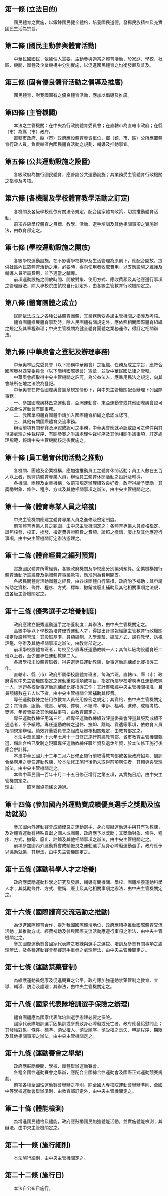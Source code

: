 第一條 (立法目的)
-----------------
　　國民體育之實施，以鍛鍊國民健全體格，培養國民道德，發揚民族精神及充實國民生活為宗旨。  


第二條 (國民主動參與體育活動)
-----------------------------
　　中華民國國民，依據個人需要，主動參與適當之體育活動，於家庭、學校、社區、機關、團體及企業機構中分別實施，以促進國民體育之均衡發展及普及。  


第三條 (固有優良體育活動之倡導及推廣)
-------------------------------------
　　國民體育，對我國固有之優良體育活動，應加以倡導及推廣。  


第四條 (主管機關)
-----------------
　　本法之主管機關：在中央為行政院體育委員會；在直轄市為直轄市政府；在縣（市）為縣（市）政府。  
　　直轄市政府、縣（市）政府應設體育專責單位，鄉（鎮、市、區）公所應置體育行政人員，負責轄區內國民體育活動之規劃、輔導及推動事宜。  


第五條 (公共運動設施之設置)
---------------------------
　　各級政府為推行國民體育，應普設公共運動設施；其業務受主管體育行政機關之指導及考核。  


第六條 (各機關及學校體育教學活動之訂定)
---------------------------------------
　　各機關及各級學校應依有關法令規定，配合國家體育政策，切實推動體育活動。  
　　前項各級學校體育之目標、教學、活動、選手培訓及其他相關事項之實施辦法，由教育部定之。  


第七條 (學校運動設施之開放)
---------------------------
　　各級學校運動設施，在不影響學校教學及生活管理為原則下，應配合開放，提供社區內民眾體育活動之用。必要時，得向使用者收取費用，以支應設施之維護及輔導人員所需費用，並予適當之輔導。  
　　前項運動設施之開放時間、開放對象、使用方式、應收費額及其他應遵行事項之管理辦法，除大專校院由該校自行訂定外，由各級主管教育行政機關定之。  


第八條 (體育團體之成立)
-----------------------
　　民間依法成立之各種公益體育團體，其業務應受各該主管機關之指導及考核。  
　　體育團體推展體育事務時，除人民團體有關規定外，應依照相關國際體育組織之規定及其章程辦理；中央主管機關為健全體育團體之業務運作，得訂定相關辦法。  


第九條 (中華奧會之登記及辦理事務)
---------------------------------
　　中華奧林匹克委員會（以下簡稱中華奧會）之組織、任務及成立宗旨，應符合國際奧林匹克委員會（以下簡稱國際奧會）憲章，並受中華民國法律之管轄。  
　　中華奧會經取得中央主管機關之許可，為公益法人，應準用民法之規定，向其會址所在地之法院為登記。  
　　中華奧會在符合國際奧會憲章規定情形下，與中央主管機關配合辦理下列國際事務：  
　　一、參加國際奧林匹克運動會、亞洲運動會、東亞運動會或其他國際奧會認可之綜合性運動會有關事務。  
　　二、我國單項體育團體申請加入國際體育組織之承認或認可。  
　　三、其他有關國際體育交流事務。  
　　辦理前項有關參賽及承認或認可之事務，中華奧會應就承認或認可之條件與其爭議處理之仲裁程序、有關參賽之爭議處理仲裁程序及其他相關爭議事項，訂定處理規範，報請中央主管機關核定後實施之。  


第十條 (員工體育休閒活動之推動)
-------------------------------
　　各機關、團體及企業機構，應加強推動員工之體育休閒活動；員工人數在五百人以上者，應聘請體育專業人員，辦理員工體育休閒活動之設計及輔導。  
　　各機關、團體及企業機構，依前項規定辦理績效良好者，政府得給予獎勵；其獎勵對象、條件、程序、方式及其他相關事項之辦法，由中央主管機關定之。  


第十一條 (體育專業人員之培養)
-----------------------------
　　中央主管機關應建立體育專業人員之進修及檢定制度。  
　　前項體育專業人員之範圍，由中央主管機關定之；各體育專業人員資格檢定、證照核發、校正、換發、檢定費與證照費之費額、證照之撤銷、廢止及其他應遵行事項，由中央主管機關訂定辦法辦理之。  


第十二條 (體育經費之編列預算)
-----------------------------
　　實施國民體育所需經費，各級政府機關及學校應分別編列預算。企業機構推行體育活動所需經費及捐贈體育事業款項，應准列為費用開支。  
　　各級民間體育活動團體之經費，由各該團體自行籌措，政府酌予補助；其申請補助之資格、條件、程序、方式、標準、撤銷或廢止補助及其他相關事項之法規，由各級主管機關定之。  


第十三條 (優秀選手之培養制度)
-----------------------------
　　政府應建立優秀運動選手之培養制度；其辦法，由中央主管機關定之。  
　　高級中等以下學校為培育優秀運動人才，得提出計畫報經該主管教育行政機關核定後設體育班；其設班基準、員額編制、入學測驗、編班方式、課程教學、訪視評鑑、停辦及其他相關事項之辦法，由教育部定之。  
　　前項學校設體育班者，每校至少置專任運動教練一人；其每年級均設體育班二班以上者，至少置專任運動教練二人。  
　　各級學校未設體育班者，得遴選專任運動教練，從事運動訓練或比賽指導工作。  
　　直轄市、縣（市）政府所屬學校設體育班者，每滿六班，直轄市、縣（市）政府得就中央主管機關指定之運動重點種類或項目，指定所屬學校增聘專任運動教練一人，巡迴各校從事運動訓練或比賽指導工作；其計畫報經中央主管機關核准，且員額總數在五人以下者，由中央主管機關全額補助其經費。  
　　專任運動教練之任用依教育人員任用條例之規定；其資格，由中央主管機關定之；其待遇、服勤、職責、解聘、停聘、不續聘、申訴、福利、進修、成績考核、獎懲、年資晉薪及其他權益事項，由教育部定之。  
　　專任運動教練任用滿三年，經專任運動教練績效評量委員會評量其服務成績不通過者，不予續聘。專任運動教練之退休、撫卹、離職、資遣等事項，依教育人員相關規定辦理。績效評量委員會之組成及審核相關規定，由教育部定之。  
　　本法中華民國九十六年七月十一日修正施行前經教育部、省市教育主管機關甄選、儲訓合格已受聘之現職專任運動教練任職年資及退休年資，於本法修正施行後應合併計算。  
　　本法中華民國九十二年二月六日修正施行前取得教育部或各級政府招考、儲訓合格聘用之專任運動教練，於本法修正施行後仍未取得前項聘任者，其輔導與管理辦法，由中央主管機關定之。  
　　本條中華民國一百年十月二十五日修正增訂之第五項，其實施日期，由中央主管機關定之。  
理由：　　照黨團協商條文通過。

第十四條 (參加國內外運動賽成績優良選手之獎勵及協助就業)
-------------------------------------------------------
　　參加國內外運動賽會成績優良之運動選手、身心障礙運動選手與其有功教練，及對體育運動有特殊貢獻之個人或團體，政府應予以獎勵；其獎勵對象、條件、程序、方式，撤銷、廢止、註銷及其他相關事項之辦法，由中央主管機關定之。  
　　前項參加國內外運動賽會成績優良之運動選手及身心障礙運動選手，政府應予以協助就業，其辦法，由中央主管機關定之。  


第十五條 (運動科學人才之培養)
-----------------------------
　　政府應獎勵運動科學之研究及發展，輔導有關機關、學校、團體培養運動科學人才；其獎勵條件、方式、撤銷、廢止及其他相關事項之辦法，由中央主管機關定之。  


第十六條 (國際體育交流活動之推動)
---------------------------------
　　為促進國際體育合作，提升我國國際體壇地位，政府應積極推動國際體育交流活動；其推動方式、經費補助及參與國際交流活動應遵行事項之辦法，由中央主管機關定之。  
　　參加國際運動賽會國家代表隊之教練與選手之選拔、培訓及參賽有關事項之處理辦法，及各種運動賽會參賽選手重疊之處理辦法，由中央主管機關定之。  


第十七條 (運動禁藥管制)
-----------------------
　　為維護運動員健康及促進競賽之公平，政府應加強運動禁藥管制之教育、宣導、輔導、防治及處理；其辦法，由中央主管機關定之。  


第十八條 (國家代表隊培訓選手保險之辦理)
---------------------------------------
　　體育團體應為國家代表隊培訓選手辦理必要之保險。  
　　國家代表隊培訓選手因集訓或參賽致身心障礙或死亡者，政府應發給慰問金；其發給對象、條件、標準、領受權人、領受順序、領受權之喪失、申請程序、期限及其他相關事項之辦法，由中央主管機關定之。  


第十九條 (運動賽會之舉辦)
-------------------------
　　政府應鼓勵機關、學校、團體舉辦運動賽會。  
　　各種全國性運動賽會之舉辦，應配合全國綜合性運動會及國際正式運動競賽規劃。  
　　前項各種全國性運動賽會舉辦之準則，除全國大專校院運動會舉辦準則、全國中等學校運動會舉辦準則，由教育部訂定外，由中央主管機關定之。  


第二十條 (體能檢測)
-------------------
　　為增進國民體格及體能，政府應鼓勵國民加強體能活動，並實施體能檢測；其辦法，由中央主管機關定之。  


第二十一條 (施行細則)
---------------------
　　本法施行細則，由中央主管機關定之。  


第二十二條 (施行日)
-------------------
　　本法自公布日施行。